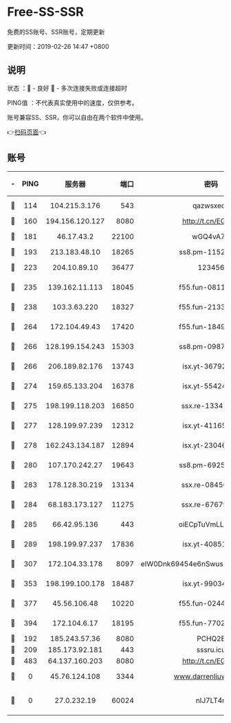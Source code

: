 # Free-SS-SSR

免费的SS账号、SSR账号，定期更新

更新时间：2019-02-26 14:47 +0800

## 说明

状态     ：🙂 - 良好 🙁 - 多次连接失败或连接超时

PING值   ：不代表真实使用中的速度，仅供参考。

账号兼容SS、SSR，你可以自由在两个软件中使用。

👉[扫码页面](https://liesauer.github.io/free-ss-ssr.github.io/)👈

## 账号

|-|PING|服务器|端口|密码|加密方式|区域|
|:----:|:----:|:-----:|-----:|:----:|:----:|:----:|
|🙂|114|104.215.3.176|543|qazwsxedc|aes-256-gcm|JP|
|🙂|160|194.156.120.127|8080|http://t.cn/EGJIyrl|rc4-md5|RU|
|🙂|181|46.17.43.2|22100|wGQ4vA7D|aes-256-gcm|RU|
|🙂|193|213.183.48.10|18265|ss8.pm-11524914|rc4-md5|RU|
|🙂|223|204.10.89.10|36477|123456|aes-256-cfb|US|
|🙂|235|139.162.11.113|18045|f55.fun-08116553|aes-256-cfb|SG|
|🙂|238|103.3.63.220|18327|f55.fun-21337727|aes-256-cfb|SG|
|🙂|264|172.104.49.43|17420|f55.fun-18495556|aes-256-cfb|SG|
|🙂|266|128.199.154.243|15303|ss8.pm-09872872|aes-256-cfb|SG|
|🙂|266|206.189.82.176|13743|isx.yt-36792230|aes-256-cfb|SG|
|🙂|274|159.65.133.204|16378|isx.yt-55424793|aes-256-cfb|SG|
|🙂|275|198.199.118.203|16850|ssx.re-13347864|aes-256-cfb|US|
|🙂|277|128.199.97.239|12312|isx.yt-41165013|aes-256-cfb|SG|
|🙂|278|162.243.134.187|12894|isx.yt-23046109|aes-256-cfb|US|
|🙂|280|107.170.242.27|19643|ss8.pm-69252395|aes-256-cfb|US|
|🙂|283|178.128.30.219|13134|ssx.re-08456278|aes-256-cfb|SG|
|🙂|284|68.183.173.127|11275|ssx.re-67679470|aes-256-cfb|US|
|🙂|285|66.42.95.136|443|oiECpTuVmLLxk4Ts|aes-256-cfb|US|
|🙂|289|198.199.97.237|17836|isx.yt-40851565|aes-256-cfb|US|
|🙂|307|172.104.33.178|8097|eIW0Dnk69454e6nSwuspv9DmS201tQ0D|aes-256-cfb|SG|
|🙂|353|198.199.100.178|18487|isx.yt-99034237|aes-256-cfb|US|
|🙂|377|45.56.106.48|10220|f55.fun-02447573|aes-256-cfb|US|
|🙂|394|172.104.6.17|18195|f55.fun-77023354|aes-256-cfb|US|
|🙂|192|185.243.57.36|8080|PCHQ2E|rc4-md5|US|
|🙁|209|185.173.92.181|443|sssru.icu|rc4-md5|RU|
|🙁|483|64.137.160.203|8080|http://t.cn/EGJIyrl|rc4-md5|CA|
|🙁|0|45.76.124.108|3344|www.darrenliuwei.com|aes-256-cfb|AU|
|🙁|0|27.0.232.19|60024|nIJ7LT4n|xchacha20-ietf-poly1305|HK|
